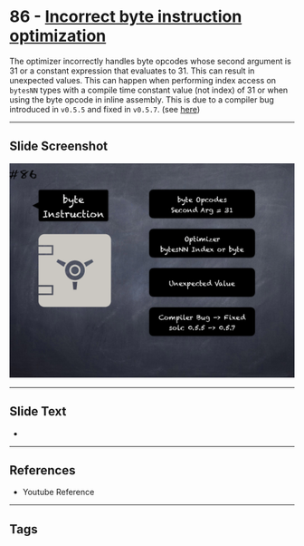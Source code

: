 # 86 - [Incorrect byte instruction optimization](Incorrect%20byte%20instruction%20optimization.md)
The optimizer incorrectly handles byte opcodes whose second argument is 31 or a constant expression that evaluates to 31. This can result in unexpected values. This can happen when performing index access on `bytesNN` types with a compile time constant value (not index) of 31 or when using the byte opcode in inline assembly. This is due to a compiler bug introduced in `v0.5.5` and fixed in `v0.5.7`. (see [here](https://docs.soliditylang.org/en/v0.8.9/bugs.html))
___
## Slide Screenshot
![086.png](../images/pitfalls_and_best_practices101/086.png)
___
## Slide Text
- 
___
## References
- Youtube Reference
___
## Tags